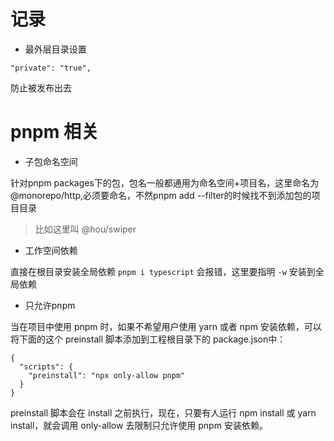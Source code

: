 # 记录
* 最外层目录设置 
```
"private": "true",
```
防止被发布出去


# pnpm 相关

* 子包命名空间

针对pnpm packages下的包，包名一般都通用为命名空间+项目名，这里命名为@monorepo/http,必须要命名，不然pnpm add --filter的时候找不到添加包的项目目录
>比如这里叫 @hou/swiper

* 工作空间依赖

直接在根目录安装全局依赖 `pnpm i typescript` 会报错，这里要指明 `-w` 安装到全局依赖

* 只允许pnpm

当在项目中使用 pnpm 时，如果不希望用户使用 yarn 或者 npm 安装依赖，可以将下面的这个 preinstall 脚本添加到工程根目录下的 package.json中：
```
{
  "scripts": {
    "preinstall": "npx only-allow pnpm"
  }
}
```

preinstall 脚本会在 install 之前执行，现在，只要有人运行 npm install 或 yarn install，就会调用 only-allow 去限制只允许使用 pnpm 安装依赖。
